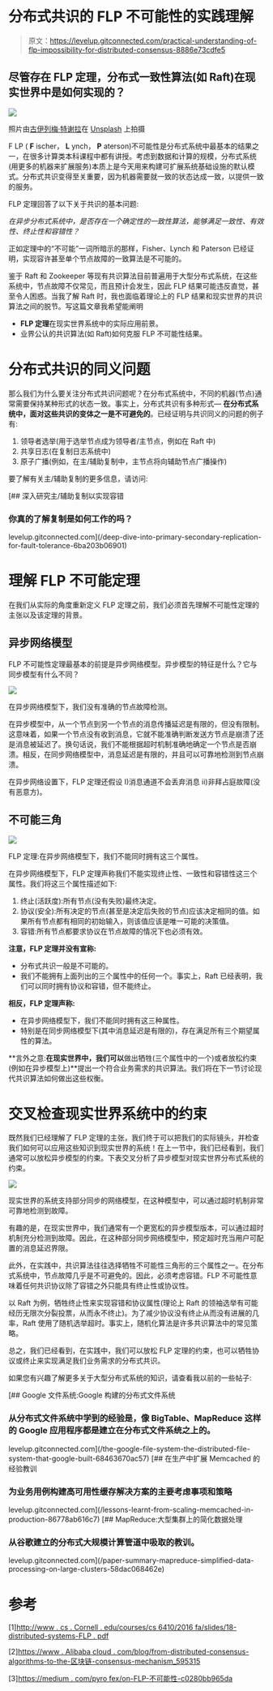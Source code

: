 # 分布式共识的 FLP 不可能性的实践理解

> 原文：<https://levelup.gitconnected.com/practical-understanding-of-flp-impossibility-for-distributed-consensus-8886e73cdfe5>

## 尽管存在 FLP 定理，分布式一致性算法(如 Raft)在现实世界中是如何实现的？

![](img/428d194efe3550cca6b011a4c7b25c54.png)

照片由[古伊列梅·特谢拉](https://unsplash.com/@guilhermevt?utm_source=medium&utm_medium=referral)在 [Unsplash](https://unsplash.com?utm_source=medium&utm_medium=referral) 上拍摄

F LP ( **F** ischer， **L** ynch， **P** aterson)不可能性是分布式系统中最基本的结果之一，在很多计算类本科课程中都有讲授。考虑到数据和计算的规模，分布式系统(用更多的机器来扩展服务)本质上是今天用来构建可扩展系统基础设施的默认模式。分布式共识变得至关重要，因为机器需要就一致的状态达成一致，以提供一致的服务。

FLP 定理回答了以下关于共识的基本问题:

*在异步分布式系统中，是否存在一个确定性的一致性算法，能够满足一致性、有效性、终止性和容错性？*

正如定理中的“不可能”一词所暗示的那样，Fisher、Lynch 和 Paterson 已经证明，实现容许甚至单个节点故障的一致算法是不可能的。

鉴于 Raft 和 Zookeeper 等现有共识算法目前普遍用于大型分布式系统，在这些系统中，节点故障不仅常见，而且预计会发生，因此 FLP 结果可能违反直觉，甚至令人困惑。当我了解 Raft 时，我也面临着理论上的 FLP 结果和现实世界的共识算法之间的脱节。写这篇文章我希望能阐明

*   **FLP 定理**在现实世界系统中的实际应用前景。
*   业界公认的共识算法(如 Raft)如何克服 FLP 不可能性结果。

# 分布式共识的同义问题

那么我们为什么要关注分布式共识问题呢？在分布式系统中，不同的机器(节点)通常需要保持某种形式的状态一致。事实上，分布式共识有多种形式— **在分布式系统中，面对这些共识的变体之一是不可避免的**。已经证明与共识同义的问题的例子有:

1.  领导者选举(用于选举节点成为领导者/主节点，例如在 Raft 中)
2.  共享日志(在复制日志系统中)
3.  原子广播(例如，在主/辅助复制中，主节点将向辅助节点广播操作)

要了解有关主/辅助复制的更多信息，请访问:

[](/deep-dive-into-primary-secondary-replication-for-fault-tolerance-6ba203b06901) [## 深入研究主/辅助复制以实现容错

### 你真的了解复制是如何工作的吗？

levelup.gitconnected.com](/deep-dive-into-primary-secondary-replication-for-fault-tolerance-6ba203b06901) 

# 理解 FLP 不可能定理

在我们从实际的角度重新定义 FLP 定理之前，我们必须首先理解不可能性定理的主张以及该定理的背景。

## 异步网络模型

FLP 不可能性定理最基本的前提是异步网络模型。异步模型的特征是什么？它与同步模型有什么不同？

![](img/56dd9d00860416c3cc03522ba86d3904.png)

在异步网络模型下，我们没有准确的节点故障检测。

在异步模型中，从一个节点到另一个节点的消息传播延迟是有限的，但没有限制。这意味着，如果一个节点没有收到消息，它就不能准确判断发送方节点是崩溃了还是消息被延迟了。换句话说，我们不能根据超时机制准确地确定一个节点是否崩溃。相反，在同步网络模型中，消息延迟是有限的，并且可以可靠地检测到节点崩溃。

在异步网络设置下，FLP 定理还假设 I)消息通道不会丢弃消息 ii)非拜占庭故障(没有恶意方)。

## 不可能三角

![](img/61a03cd16295c36173326c5c026ba504.png)

FLP 定理:在异步网络模型下，我们不能同时拥有这三个属性。

在异步网络模型下，FLP 定理声称我们不能实现终止性、一致性和容错性这三个属性。我们将这三个属性描述如下:

1.  终止(活跃度):所有节点(没有失败)最终决定。
2.  协议(安全):所有决定的节点(甚至是决定后失败的节点)应该决定相同的值。如果所有节点都有相同的初始输入，则该值应该是唯一可能的决策值。
3.  容错:所有节点都要求协议在节点故障的情况下也必须有效。

**注意，FLP 定理并没有宣称:**

*   分布式共识一般是不可能的。
*   我们不能拥有上面列出的三个属性中的任何一个。事实上，Raft 已经表明，我们可以同时拥有协议和容错，但不能终止。

**相反，FLP 定理声称:**

*   在异步网络模型下，我们不能同时拥有这三种属性。
*   特别是在同步网络模型下(其中消息延迟是有限的)，存在满足所有三个期望属性的算法。

**言外之意:**在现实世界中，我们可以**做出牺牲(三个属性中的一个)或者放松约束(例如在异步模型上)**提出一个符合业务需求的共识算法。我们将在下一节讨论现代共识算法如何做出这些权衡。

# 交叉检查现实世界系统中的约束

既然我们已经理解了 FLP 定理的主张，我们终于可以把我们的实际镜头，并检查我们如何可以应用这些知识到现实世界的系统！在上一节中，我们已经看到，我们通常可以放松异步模型的约束。下表交叉分析了异步模型对现实世界分布式系统的约束。

![](img/8ca55d955c14dc0e11dd3b5660073be3.png)

现实世界的系统支持部分同步的网络模型，在这种模型中，可以通过超时机制非常可靠地检测到故障。

有趣的是，在现实世界中，我们通常有一个更宽松的异步模型版本，可以通过超时机制充分检测到故障。因此，在这种部分同步网络模型中，预定超时充当用户可配置的消息延迟界限。

此外，在实践中，共识算法往往选择牺牲不可能性三角形的三个属性之一。在分布式系统中，节点故障几乎是不可避免的。因此，必须考虑容错。FLP 不可能性意味着任何共识协议除了容错之外只能具有终止性或协议性。

以 Raft 为例，牺牲终止性来实现容错和协议属性(理论上 Raft 的领袖选举有可能经历无限次分裂投票，从而永不终止)。为了减少协议没有终止从而没有进展的几率，Raft 使用了随机选举超时。事实上，随机化算法是许多共识算法中的常见策略。

总之，我们已经看到，在实践中，我们可以放松 FLP 定理的约束，也可以牺牲协议或终止来实现满足我们业务需求的分布式共识。

如果您有兴趣了解更多关于大型分布式系统的知识，请查看我以前的一些帖子:

[](/the-google-file-system-the-distributed-file-system-that-google-built-68463670ac57) [## Google 文件系统:Google 构建的分布式文件系统

### 从分布式文件系统中学到的经验是，像 BigTable、MapReduce 这样的 Google 应用程序都是建立在分布式文件系统之上的。

levelup.gitconnected.com](/the-google-file-system-the-distributed-file-system-that-google-built-68463670ac57) [](/lessons-learnt-from-scaling-memcached-in-production-86778ab616c7) [## 在生产中扩展 Memcached 的经验教训

### 为业务用例构建高可用性缓存解决方案的主要考虑事项和策略

levelup.gitconnected.com](/lessons-learnt-from-scaling-memcached-in-production-86778ab616c7) [](/paper-summary-mapreduce-simplified-data-processing-on-large-clusters-58dac068462e) [## MapReduce:大型集群上的简化数据处理

### 从谷歌建立的分布式大规模计算管道中吸取的教训。

levelup.gitconnected.com](/paper-summary-mapreduce-simplified-data-processing-on-large-clusters-58dac068462e) 

# 参考

[1][http://www . cs . Cornell . edu/courses/cs 6410/2016 fa/slides/18-distributed-systems-FLP . pdf](http://www.cs.cornell.edu/courses/cs6410/2016fa/slides/18-distributed-systems-flp.pdf)

[2][https://www . Alibaba cloud . com/blog/from-distributed-consensus-algorithms-to-the-区块链-consensus-mechanism_595315](https://www.alibabacloud.com/blog/from-distributed-consensus-algorithms-to-the-blockchain-consensus-mechanism_595315)

[3][https://medium . com/pyro fex/on-FLP-不可能性-c0280bb965da](https://medium.com/pyrofex/on-flp-impossibility-c0280bb965da)